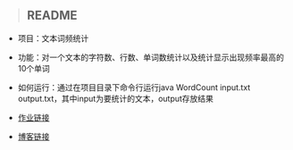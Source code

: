 
>## README

- 项目：文本词频统计

- 功能：对一个文本的字符数、行数、单词数统计以及统计显示出现频率最高的10个单词

- 如何运行：通过在项目目录下命令行运行java WordCount input.txt output.txt，其中input为要统计的文本，output存放结果 

- [作业链接](https://edu.cnblogs.com/campus/fzu/2021SpringSoftwareEngineeringPractice/homework/11740)

- [博客链接](https://www.cnblogs.com/guodd/p/14452526.html)

